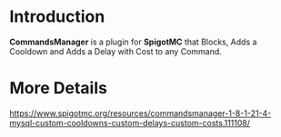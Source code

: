 # Introduction

**CommandsManager** is a plugin for **SpigotMC** that Blocks, Adds a Cooldown and Adds a Delay with Cost to any Command.

# More Details

https://www.spigotmc.org/resources/commandsmanager-1-8-1-21-4-mysql-custom-cooldowns-custom-delays-custom-costs.111108/
